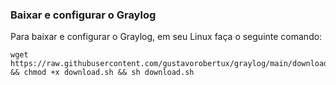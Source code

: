### Baixar e configurar o Graylog
Para baixar e configurar o Graylog, em seu Linux faça o seguinte comando:

```
wget https://raw.githubusercontent.com/gustavorobertux/graylog/main/download.sh && chmod +x download.sh && sh download.sh
```
